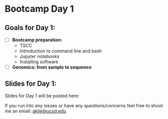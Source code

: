 # Bootcamp Day 1

## Goals for Day 1:
- [ ] **Bootcamp preparation:**
  - TSCC
  - Introduction to command line and bash
  - Jupyter notebooks
  - Installing software
- [ ] **Genomics: from sample to sequence**

## Slides for Day 1:

Slides for Day 1 will be posted here:

If you run into any issues or have any questions/concerns feel free to shoot me an email: aklie@ucsd.edu
